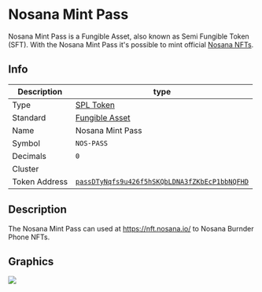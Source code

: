 # Nosana Mint Pass

Nosana Mint Pass is a Fungible Asset, also known as Semi Fungible Token (SFT).
With the Nosana Mint Pass it's possible to mint official [Nosana NFTs](/tokens/nft).

## Info

| Description   | type                                                                                                           |
|---------------|----------------------------------------------------------------------------------------------------------------|
| Type          | [SPL Token](https://spl.solana.com/token)                                                                      |
| Standard      | [Fungible Asset](https://docs.metaplex.com/programs/token-metadata/token-standard#the-fungible-asset-standard) |
| Name          | Nosana Mint Pass                                                                                               |
| Symbol        | `NOS-PASS`                                                                                                     |                                                                                                                                                                                                                
| Decimals      | `0`                                                                                                            |                                                                                                                                                                                                                
| Cluster       | <Badge type="tip" text="devnet" vertical="middle" /><Badge type="danger" text="mainnet" vertical="middle" />   | 
| Token Address | [`passDTyNqfs9u426f5hSKQbLDNA3fZKbEcP1bbNQFHD`]()                                                              |                                                                                                         

## Description

The Nosana Mint Pass can used at https://nft.nosana.io/ to Nosana Burnder Phone NFTs.

## Graphics

![](https://arweave.net/PN2NsHBZvl_-hpRwdCLV7GC0PaXuziSwk4Q1K4jlEPQ)
